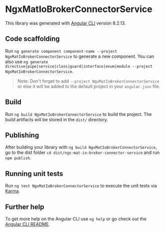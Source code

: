 # NgxMatIoBrokerConnectorService

This library was generated with [Angular CLI](https://github.com/angular/angular-cli) version 8.2.13.

## Code scaffolding

Run `ng generate component component-name --project NgxMatIoBrokerConnectorService` to generate a new component. You can also use `ng generate directive|pipe|service|class|guard|interface|enum|module --project NgxMatIoBrokerConnectorService`.
> Note: Don't forget to add `--project NgxMatIoBrokerConnectorService` or else it will be added to the default project in your `angular.json` file. 

## Build

Run `ng build NgxMatIoBrokerConnectorService` to build the project. The build artifacts will be stored in the `dist/` directory.

## Publishing

After building your library with `ng build NgxMatIoBrokerConnectorService`, go to the dist folder `cd dist/ngx-mat-io-broker-connector-service` and run `npm publish`.

## Running unit tests

Run `ng test NgxMatIoBrokerConnectorService` to execute the unit tests via [Karma](https://karma-runner.github.io).

## Further help

To get more help on the Angular CLI use `ng help` or go check out the [Angular CLI README](https://github.com/angular/angular-cli/blob/master/README.md).

